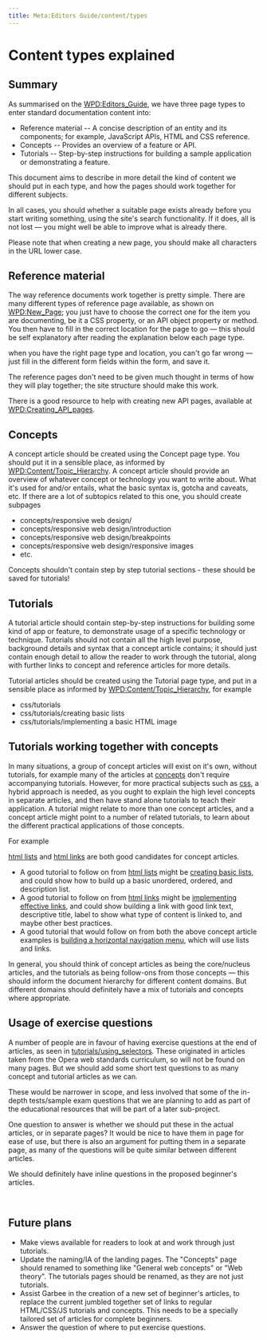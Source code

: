 ```yaml
---
title: Meta:Editors Guide/content/types
---
```

<h1><span class="mw-headline" id="Content_types_explained">Content types explained</span></h1>
<h2><span class="mw-headline" id="Summary">Summary</span></h2>
<p>As summarised on the <a href="/wiki/WPD:Editors_Guide" title="WPD:Editors Guide" class="mw-redirect">WPD:Editors_Guide</a>, we have three page types to enter standard documentation content into:
</p>
<ul><li> Reference material -- A concise description of an entity and its components; for example, JavaScript APIs, HTML and CSS reference.</li>
<li> Concepts -- Provides an overview of a feature or API. </li>
<li> Tutorials -- Step-by-step instructions for building a sample application or demonstrating a feature.</li></ul>
<p>This document aims to describe in more detail the kind of content we should put in each type, and how the pages should work together for different subjects.
</p><p>In all cases, you should whether a suitable page exists already before you start writing something, using the site's search functionality. If it does, all is not lost — you might well be able to improve what is already there.
</p><p>Please note that when creating a new page, you should make all characters in the URL lower case.
</p>
<h2><span class="mw-headline" id="Reference_material">Reference material</span></h2>
<p>The way reference documents work together is pretty simple. There are many different types of reference page available, as shown on <a href="/wiki/WPD:New_Page" title="WPD:New Page">WPD:New_Page</a>; you just have to choose the correct one for the item you are documenting, be it a CSS property, or an API object property or method. You then have to fill in the correct location for the page to go — this should be self explanatory after reading the explanation below each page type.
</p><p>when you have the right page type and location, you can't go far wrong — just fill in the different form fields within the form, and save it.
</p><p>The reference pages don't need to be given much thought in terms of how they will play together; the site structure should make this work.
</p><p>There is a good resource to help with creating new API pages, available at <a href="/wiki/WPD:Creating_API_pages" title="WPD:Creating API pages">WPD:Creating_API_pages</a>.
</p>
<h2><span class="mw-headline" id="Concepts">Concepts</span></h2>
<p>A concept article should be created using the Concept page type. You should put it in a sensible place, as informed by <a href="/wiki/WPD:Content/Topic_Hierarchy" title="WPD:Content/Topic Hierarchy" class="mw-redirect">WPD:Content/Topic_Hierarchy</a>. A concept article should provide an overview of whatever concept or technology you want to write about. What it's used for and/or entails, what the basic syntax is, gotcha and caveats, etc. If there are a lot of subtopics related to this one, you should create subpages
</p>
<ul><li> concepts/responsive web design/</li>
<li> concepts/responsive web design/introduction</li>
<li> concepts/responsive web design/breakpoints</li>
<li> concepts/responsive web design/responsive images</li>
<li> etc.</li></ul>
<p>Concepts shouldn't contain step by step tutorial sections - these should be saved for tutorials!
</p>
<h2><span class="mw-headline" id="Tutorials">Tutorials</span></h2>
<p>A tutorial article should contain step-by-step instructions for building some kind of app or feature, to demonstrate usage of a specific technology or technique. Tutorials should not contain all the high level purpose, background details and syntax that a concept article contains; it should just contain enough detail to allow the reader to work through the tutorial, along with further links to concept and reference articles for more details.
</p><p>Tutorial articles should be created using the Tutorial page type, and put in a sensible place as informed by <a href="/wiki/WPD:Content/Topic_Hierarchy" title="WPD:Content/Topic Hierarchy" class="mw-redirect">WPD:Content/Topic_Hierarchy</a>, for example
</p>
<ul><li> css/tutorials</li>
<li> css/tutorials/creating basic lists</li>
<li> css/tutorials/implementing a basic HTML image</li></ul>
<h2><span class="mw-headline" id="Tutorials_working_together_with_concepts">Tutorials working together with concepts</span></h2>
<p>In many situations, a group of concept articles will exist on it's own, without tutorials, for example many of the articles at <a href="/wiki/concepts" title="concepts">concepts</a> don't require accompanying tutorials. However, for more practical subjects such as <a href="/wiki/css" title="css">css</a>, a hybrid approach is needed, as you ought to explain the high level concepts in separate articles, and then have stand alone tutorials to teach their application. A tutorial might relate to more than one concept articles, and a concept article might point to a number of related tutorials, to learn about the different practical applications of those concepts.
</p><p>For example
</p><p><a href="/w/index.php?title=html_lists&amp;action=edit&amp;redlink=1" class="new" title="html lists (page does not exist)">html lists</a> and <a href="/w/index.php?title=html_links&amp;action=edit&amp;redlink=1" class="new" title="html links (page does not exist)">html links</a> are both good candidates for concept articles. 
</p>
<ul><li> A good tutorial to follow on from <a href="/w/index.php?title=html_lists&amp;action=edit&amp;redlink=1" class="new" title="html lists (page does not exist)">html lists</a> might be <a href="/w/index.php?title=creating_basic_lists&amp;action=edit&amp;redlink=1" class="new" title="creating basic lists (page does not exist)">creating basic lists</a>, and could show how to build up a basic unordered, ordered, and description list.</li>
<li> A good tutorial to follow on from <a href="/w/index.php?title=html_links&amp;action=edit&amp;redlink=1" class="new" title="html links (page does not exist)">html links</a> might be <a href="/w/index.php?title=implementing_effective_links&amp;action=edit&amp;redlink=1" class="new" title="implementing effective links (page does not exist)">implementing effective links</a>, and could show building a link with good link text, descriptive title, label to show what type of content is linked to, and maybe other best practices.</li>
<li> A good tutorial that would follow on from both the above concept article examples is <a href="/w/index.php?title=building_a_horizontal_navigation_menu&amp;action=edit&amp;redlink=1" class="new" title="building a horizontal navigation menu (page does not exist)">building a horizontal navigation menu</a>, which will use lists and links.</li></ul>
<p>In general, you should think of concept articles as being the core/nucleus articles, and the tutorials as being follow-ons from those concepts — this should inform the document hierarchy for different content domains. But different domains should definitely have a mix of tutorials and concepts where appropriate.
</p>
<h2><span class="mw-headline" id="Usage_of_exercise_questions">Usage of exercise questions</span></h2>
<p>A number of people are in favour of having exercise questions at the end of articles, as seen in <a href="/wiki/tutorials/using_selectors" title="tutorials/using selectors">tutorials/using_selectors</a>. These originated in articles taken from the Opera web standards curriculum, so will not be found on many pages. But we should add some short test questions to as many concept and tutorial articles as we can.
</p><p>These would be narrower in scope, and less involved that some of the in-depth tests/sample exam questions that we are planning to add as part of the educational resources that will be part of a later sub-project. 
</p><p>One question to answer is whether we should put these in the actual articles, or in separate pages? It would be nice to have them in page for ease of use, but there is also an argument for putting them in a separate page, as many of the questions will be quite similar between different articles.
</p><p>We should definitely have inline questions in the proposed beginner's articles.
</p><p><br />
</p>
<h2><span class="mw-headline" id="Future_plans">Future plans</span></h2>
<ul><li> Make views available for readers to look at and work through just tutorials.</li>
<li> Update the naming/IA of the landing pages. The "Concepts" page should renamed to something like "General web concepts" or "Web theory". The tutorials pages should be renamed, as they are not just tutorials.</li>
<li> Assist Garbee in the creation of a new set of beginner's articles, to replace the current jumbled together set of links to regular HTML/CSS/JS tutorials and concepts. This needs to be a specially tailored set of articles for complete beginners.</li>
<li> Answer the question of where to put exercise questions.</li></ul>
<p><br />
</p><p><br />
</p>
<div class="attribution">
<p><br />
</p><p><br />
</p>
</div>

<!-- 
NewPP limit report
CPU time usage: 0.086 seconds
Real time usage: 0.124 seconds
Preprocessor visited node count: 109/1000000
Preprocessor generated node count: 800/1000000
Post‐expand include size: 1319/2097152 bytes
Template argument size: 1776/2097152 bytes
Highest expansion depth: 4/40
Expensive parser function count: 0/100
-->

<!-- 
Transclusion expansion time report (%,ms,calls,template)
100.00%   48.811      1 - -total
 26.18%   12.778      1 - Template:Page_Title
 19.66%    9.594      1 - Template:Flags
 17.31%    8.448      1 - Template:External_Attribution
 11.95%    5.834      1 - Template:Summary_Section
  7.68%    3.748      1 - Template:Notes_Section
  6.42%    3.134      1 - Template:Basic_Page
  5.99%    2.922      1 - Template:Topics
-->

<!-- Saved in parser cache with key wpwiki:pcache:idhash:6655-0!*!0!!*!*!*!esi=1 and timestamp 20150730194753 and revision id 21495
 -->
